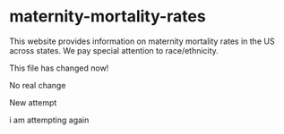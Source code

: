# maternity-mortality-rates
This website provides information on maternity mortality rates in the US across states. We pay special attention to race/ethnicity.



This file has changed now!

No real change

New attempt

i am attempting again


